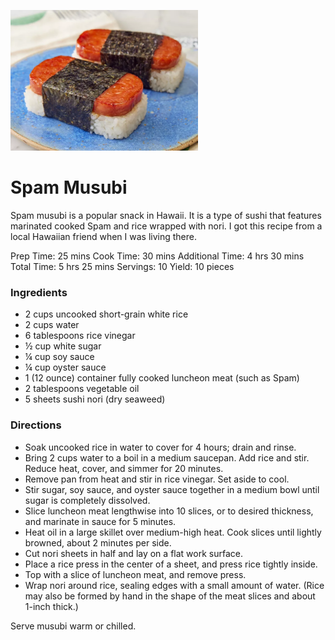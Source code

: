 <a href="/images/spam-musubi.webp"><img src="/images/spam-musubi.webp" width="300"></a>
# Spam Musubi
Spam musubi is a popular snack in Hawaii. It is a type of sushi that features marinated cooked Spam and rice wrapped with nori. I got this recipe from a local Hawaiian friend when I was living there.

Prep Time: 25 mins
Cook Time: 30 mins
Additional Time: 4 hrs 30 mins
Total Time: 5 hrs 25 mins
Servings: 10
Yield: 10 pieces

### Ingredients

- 2 cups uncooked short-grain white rice
- 2 cups water
- 6 tablespoons rice vinegar
- ½ cup white sugar
- ¼ cup soy sauce
- ¼ cup oyster sauce
- 1 (12 ounce) container fully cooked luncheon meat (such as Spam)
- 2 tablespoons vegetable oil
- 5 sheets sushi nori (dry seaweed)

### Directions
- Soak uncooked rice in water to cover for 4 hours; drain and rinse.
- Bring 2 cups water to a boil in a medium saucepan. Add rice and stir. Reduce heat, cover, and simmer for 20 minutes.
- Remove pan from heat and stir in rice vinegar. Set aside to cool.
- Stir sugar, soy sauce, and oyster sauce together in a medium bowl until sugar is completely dissolved.
- Slice luncheon meat lengthwise into 10 slices, or to desired thickness, and marinate in sauce for 5 minutes.
- Heat oil in a large skillet over medium-high heat. Cook slices until lightly browned, about 2 minutes per side.
- Cut nori sheets in half and lay on a flat work surface.
- Place a rice press in the center of a sheet, and press rice tightly inside.
- Top with a slice of luncheon meat, and remove press.
- Wrap nori around rice, sealing edges with a small amount of water. (Rice may also be formed by hand in the shape of the meat slices and about 1-inch thick.)

Serve musubi warm or chilled.
